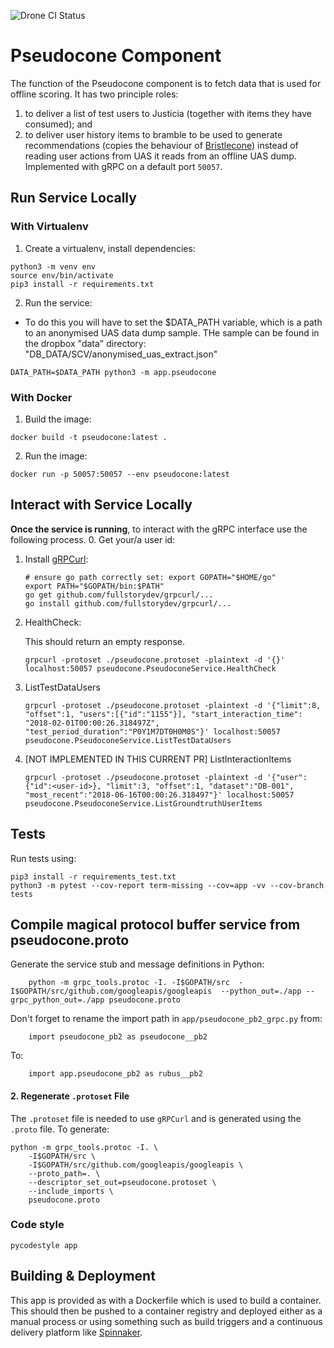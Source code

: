 ![Drone CI Status](http://drone.connected-data.tools.bbc.co.uk/api/badges/bbc/connected-data-pseudocone/status.svg)

# Pseudocone Component

The function of the Pseudocone component is to fetch data that is used for offline scoring. It has two principle roles:
 1. to deliver a list of test users to Justicia (together with items they have consumed); and
 2. to deliver user history items to bramble to be used to generate recommendations (copies the behaviour of
 [Bristlecone](https://github.com/bbc/connected-data-bristlecone))
 instead of reading user actions from UAS it reads from an offline UAS dump. Implemented with gRPC on a default port
 `50057`.

## Run Service Locally
### With Virtualenv

1. Create a virtualenv, install dependencies:
```
python3 -m venv env
source env/bin/activate
pip3 install -r requirements.txt
```

2. Run the service:

* To do this you will have to set the $DATA_PATH variable, which is a path to an anonymised UAS data dump sample.
THe sample can be found in the dropbox "data" directory: "DB_DATA/SCV/anonymised_uas_extract.json"
```
DATA_PATH=$DATA_PATH python3 -m app.pseudocone
```

### With Docker
1. Build the image:
```
docker build -t pseudocone:latest .
```

2. Run the image:
```
docker run -p 50057:50057 --env pseudocone:latest
```

## Interact with Service Locally
**Once the service is running**, to interact with the gRPC interface use the following process.
0. Get your/a user id:

1. Install [gRPCurl](https://github.com/fullstorydev/grpcurl):
    ```
    # ensure go path correctly set: export GOPATH="$HOME/go"
    export PATH="$GOPATH/bin:$PATH"
    go get github.com/fullstorydev/grpcurl/...
    go install github.com/fullstorydev/grpcurl/...
    ```
2. HealthCheck:

    This should return an empty response.
    ```
    grpcurl -protoset ./pseudocone.protoset -plaintext -d '{}' localhost:50057 pseudocone.PseudoconeService.HealthCheck
    ```
3. ListTestDataUsers

    ```
    grpcurl -protoset ./pseudocone.protoset -plaintext -d '{"limit":8, "offset":1, "users":[{"id":"1155"}], "start_interaction_time": "2018-02-01T00:00:26.318497Z", "test_period_duration":"P0Y1M7DT0H0M0S"}' localhost:50057 pseudocone.PseudoconeService.ListTestDataUsers
    ```


4. [NOT IMPLEMENTED IN THIS CURRENT PR] ListInteractionItems

    ```
    grpcurl -protoset ./pseudocone.protoset -plaintext -d '{"user":{"id":<user-id>}, "limit":3, "offset":1, "dataset":"DB-001", "most_recent":"2018-06-16T00:00:26.318497"}' localhost:50057 pseudocone.PseudoconeService.ListGroundtruthUserItems
    ```
## Tests
Run tests using:
```
pip3 install -r requirements_test.txt
python3 -m pytest --cov-report term-missing --cov=app -vv --cov-branch tests
```
## Compile magical protocol buffer service from pseudocone.proto

Generate the service stub and message definitions in Python:

```
    python -m grpc_tools.protoc -I. -I$GOPATH/src  -I$GOPATH/src/github.com/googleapis/googleapis  --python_out=./app --grpc_python_out=./app pseudocone.proto
```

Don't forget to rename the import path in `app/pseudocone_pb2_grpc.py` from:

```
    import pseudocone_pb2 as pseudocone__pb2
```

To:

```
    import app.pseudocone_pb2 as rubus__pb2
```

#### 2. Regenerate `.protoset` File
The `.protoset` file is needed to use `gRPCurl` and is generated using the `.proto` file.
To generate:
```
python -m grpc_tools.protoc -I. \
    -I$GOPATH/src \
    -I$GOPATH/src/github.com/googleapis/googleapis \
    --proto_path=. \
    --descriptor_set_out=pseudocone.protoset \
    --include_imports \
    pseudocone.proto
```

### Code style
```
pycodestyle app
```

## Building & Deployment

This app is provided as with a Dockerfile which is used to build a container.
This should then be pushed to a container registry and deployed either as a
manual process or using something such as build triggers and a continuous
delivery platform like [Spinnaker](https://www.spinnaker.io/).
